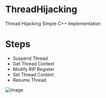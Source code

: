 # ThreadHijacking
Thread Hijacking Simple C++ Implementation 

# Steps

- Suspend Thread
- Get Thread Context
- Modify RIP Register
- Set Thread Context
- Resume Thread

![image](https://github.com/S12cybersecurity/ThreatHijacking/assets/79543461/f2943c6f-9313-42ea-b8f3-d0271121541f)
